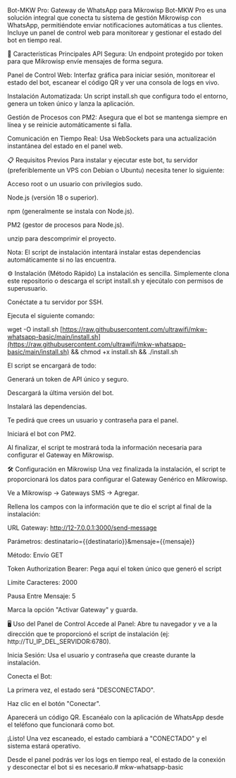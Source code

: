 Bot-MKW Pro: Gateway de WhatsApp para Mikrowisp
Bot-MKW Pro es una solución integral que conecta tu sistema de gestión Mikrowisp con WhatsApp, permitiéndote enviar notificaciones automáticas a tus clientes. Incluye un panel de control web para monitorear y gestionar el estado del bot en tiempo real.

🚀 Características Principales
API Segura: Un endpoint protegido por token para que Mikrowisp envíe mensajes de forma segura.

Panel de Control Web: Interfaz gráfica para iniciar sesión, monitorear el estado del bot, escanear el código QR y ver una consola de logs en vivo.

Instalación Automatizada: Un script install.sh que configura todo el entorno, genera un token único y lanza la aplicación.

Gestión de Procesos con PM2: Asegura que el bot se mantenga siempre en línea y se reinicie automáticamente si falla.

Comunicación en Tiempo Real: Usa WebSockets para una actualización instantánea del estado en el panel web.

📋 Requisitos Previos
Para instalar y ejecutar este bot, tu servidor (preferiblemente un VPS con Debian o Ubuntu) necesita tener lo siguiente:

Acceso root o un usuario con privilegios sudo.

Node.js (versión 18 o superior).

npm (generalmente se instala con Node.js).

PM2 (gestor de procesos para Node.js).

unzip para descomprimir el proyecto.

Nota: El script de instalación intentará instalar estas dependencias automáticamente si no las encuentra.

⚙️ Instalación (Método Rápido)
La instalación es sencilla. Simplemente clona este repositorio o descarga el script install.sh y ejecútalo con permisos de superusuario.

Conéctate a tu servidor por SSH.

Ejecuta el siguiente comando:

wget -O install.sh [https://raw.githubusercontent.com/ultrawifi/mkw-whatsapp-basic/main/install.sh](https://raw.githubusercontent.com/ultrawifi/mkw-whatsapp-basic/main/install.sh) && chmod +x install.sh && ./install.sh

El script se encargará de todo:

Generará un token de API único y seguro.

Descargará la última versión del bot.

Instalará las dependencias.

Te pedirá que crees un usuario y contraseña para el panel.

Iniciará el bot con PM2.

Al finalizar, el script te mostrará toda la información necesaria para configurar el Gateway en Mikrowisp.

🛠️ Configuración en Mikrowisp
Una vez finalizada la instalación, el script te proporcionará los datos para configurar el Gateway Genérico en Mikrowisp.

Ve a Mikrowisp -> Gateways SMS -> Agregar.

Rellena los campos con la información que te dio el script al final de la instalación:

URL Gateway: http://12-7.0.0.1:3000/send-message

Parámetros: destinatario={{destinatario}}&mensaje={{mensaje}}

Método: Envío GET

Token Authorization Bearer: Pega aquí el token único que generó el script

Límite Caracteres: 2000

Pausa Entre Mensaje: 5

Marca la opción "Activar Gateway" y guarda.

🖥️ Uso del Panel de Control
Accede al Panel: Abre tu navegador y ve a la dirección que te proporcionó el script de instalación (ej: http://TU_IP_DEL_SERVIDOR:6780).

Inicia Sesión: Usa el usuario y contraseña que creaste durante la instalación.

Conecta el Bot:

La primera vez, el estado será "DESCONECTADO".

Haz clic en el botón "Conectar".

Aparecerá un código QR. Escanéalo con la aplicación de WhatsApp desde el teléfono que funcionará como bot.

¡Listo! Una vez escaneado, el estado cambiará a "CONECTADO" y el sistema estará operativo.

Desde el panel podrás ver los logs en tiempo real, el estado de la conexión y desconectar el bot si es necesario.# mkw-whatsapp-basic
